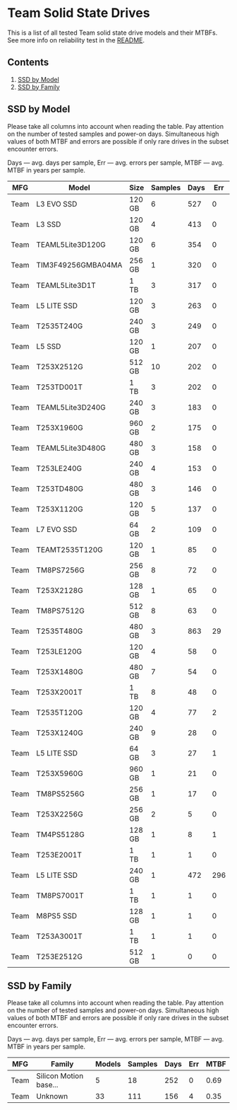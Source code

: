 Team Solid State Drives
=======================

This is a list of all tested Team solid state drive models and their MTBFs. See
more info on reliability test in the [README](https://github.com/linuxhw/SMART).

Contents
--------

1. [ SSD by Model  ](#ssd-by-model)
2. [ SSD by Family ](#ssd-by-family)

SSD by Model
------------

Please take all columns into account when reading the table. Pay attention on the
number of tested samples and power-on days. Simultaneous high values of both MTBF
and errors are possible if only rare drives in the subset encounter errors.

Days — avg. days per sample,
Err  — avg. errors per sample,
MTBF — avg. MTBF in years per sample.

| MFG       | Model              | Size   | Samples | Days  | Err   | MTBF |
|-----------|--------------------|--------|---------|-------|-------|------|
| Team      | L3 EVO SSD         | 120 GB | 6       | 527   | 0     | 1.45   |
| Team      | L3 SSD             | 120 GB | 4       | 413   | 0     | 1.13   |
| Team      | TEAML5Lite3D120G   | 120 GB | 6       | 354   | 0     | 0.97   |
| Team      | TIM3F49256GMBA04MA | 256 GB | 1       | 320   | 0     | 0.88   |
| Team      | TEAML5Lite3D1T     | 1 TB   | 3       | 317   | 0     | 0.87   |
| Team      | L5 LITE SSD        | 120 GB | 3       | 263   | 0     | 0.72   |
| Team      | T2535T240G         | 240 GB | 3       | 249   | 0     | 0.68   |
| Team      | L5 SSD             | 120 GB | 1       | 207   | 0     | 0.57   |
| Team      | T253X2512G         | 512 GB | 10      | 202   | 0     | 0.56   |
| Team      | T253TD001T         | 1 TB   | 3       | 202   | 0     | 0.55   |
| Team      | TEAML5Lite3D240G   | 240 GB | 3       | 183   | 0     | 0.50   |
| Team      | T253X1960G         | 960 GB | 2       | 175   | 0     | 0.48   |
| Team      | TEAML5Lite3D480G   | 480 GB | 3       | 158   | 0     | 0.43   |
| Team      | T253LE240G         | 240 GB | 4       | 153   | 0     | 0.42   |
| Team      | T253TD480G         | 480 GB | 3       | 146   | 0     | 0.40   |
| Team      | T253X1120G         | 120 GB | 5       | 137   | 0     | 0.38   |
| Team      | L7 EVO SSD         | 64 GB  | 2       | 109   | 0     | 0.30   |
| Team      | TEAMT2535T120G     | 120 GB | 1       | 85    | 0     | 0.23   |
| Team      | TM8PS7256G         | 256 GB | 8       | 72    | 0     | 0.20   |
| Team      | T253X2128G         | 128 GB | 1       | 65    | 0     | 0.18   |
| Team      | TM8PS7512G         | 512 GB | 8       | 63    | 0     | 0.17   |
| Team      | T2535T480G         | 480 GB | 3       | 863   | 29    | 0.16   |
| Team      | T253LE120G         | 120 GB | 4       | 58    | 0     | 0.16   |
| Team      | T253X1480G         | 480 GB | 7       | 54    | 0     | 0.15   |
| Team      | T253X2001T         | 1 TB   | 8       | 48    | 0     | 0.13   |
| Team      | T2535T120G         | 120 GB | 4       | 77    | 2     | 0.11   |
| Team      | T253X1240G         | 240 GB | 9       | 28    | 0     | 0.08   |
| Team      | L5 LITE SSD        | 64 GB  | 3       | 27    | 1     | 0.07   |
| Team      | T253X5960G         | 960 GB | 1       | 21    | 0     | 0.06   |
| Team      | TM8PS5256G         | 256 GB | 1       | 17    | 0     | 0.05   |
| Team      | T253X2256G         | 256 GB | 2       | 5     | 0     | 0.02   |
| Team      | TM4PS5128G         | 128 GB | 1       | 8     | 1     | 0.01   |
| Team      | T253E2001T         | 1 TB   | 1       | 1     | 0     | 0.00   |
| Team      | L5 LITE SSD        | 240 GB | 1       | 472   | 296   | 0.00   |
| Team      | TM8PS7001T         | 1 TB   | 1       | 1     | 0     | 0.00   |
| Team      | M8PS5 SSD          | 128 GB | 1       | 1     | 0     | 0.00   |
| Team      | T253A3001T         | 1 TB   | 1       | 1     | 0     | 0.00   |
| Team      | T253E2512G         | 512 GB | 1       | 0     | 0     | 0.00   |

SSD by Family
-------------

Please take all columns into account when reading the table. Pay attention on the
number of tested samples and power-on days. Simultaneous high values of both MTBF
and errors are possible if only rare drives in the subset encounter errors.

Days — avg. days per sample,
Err  — avg. errors per sample,
MTBF — avg. MTBF in years per sample.

| MFG       | Family                 | Models | Samples | Days  | Err   | MTBF |
|-----------|------------------------|--------|---------|-------|-------|------|
| Team      | Silicon Motion base... | 5      | 18      | 252   | 0     | 0.69   |
| Team      | Unknown                | 33     | 111     | 156   | 4     | 0.35   |

